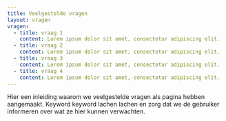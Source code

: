 ```yaml
---
title: Veelgestelde vragen
layout: vragen
vragen:
  - title: vraag 1
    content: Lorem ipsum dolor sit amet, consectetur adipiscing elit. 
  - title: vraag 2
    content: Lorem ipsum dolor sit amet, consectetur adipiscing elit.
  - title: vraag 3
    content: Lorem ipsum dolor sit amet, consectetur adipiscing elit. 
  - title: vraag 4
    content: Lorem ipsum dolor sit amet, consectetur adipiscing elit.
---
```


Hier een inleiding waarom we veelgestelde vragen als pagina hebben aangemaakt. Keyword keyword lachen lachen en zorg dat we de gebruiker informeren over wat ze hier kunnen verwachten.